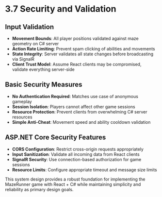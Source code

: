 # 3.7 Security and Validation

## Input Validation
- **Movement Bounds**: All player positions validated against maze geometry on C# server
- **Action Rate Limiting**: Prevent spam clicking of abilities and movements
- **State Integrity**: Server validates all state changes before broadcasting via SignalR
- **Client Trust Model**: Assume React clients may be compromised, validate everything server-side

## Basic Security Measures
- **No Authentication Required**: Matches use case of anonymous gameplay
- **Session Isolation**: Players cannot affect other game sessions
- **Resource Protection**: Prevent clients from overwhelming C# server resources
- **Simple Anti-Cheat**: Movement speed and ability cooldown validation

## ASP.NET Core Security Features
- **CORS Configuration**: Restrict cross-origin requests appropriately
- **Input Sanitization**: Validate all incoming data from React clients
- **SignalR Security**: Use connection-based authorization for game sessions
- **Resource Limits**: Configure appropriate timeout and message size limits

This system design provides a robust foundation for implementing the MazeRunner game with React + C# while maintaining simplicity and reliability as primary design goals.